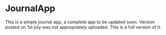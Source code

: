 # JournalApp
This is a simple journal app, a complete app to be updated soon.
Version posted on 1st july was not appropriately uploaded. This is a full version of it.
